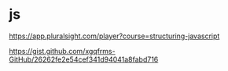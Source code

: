 # js



https://app.pluralsight.com/player?course=structuring-javascript


https://gist.github.com/xgqfrms-GitHub/26262fe2e54cef341d94041a8fabd716































